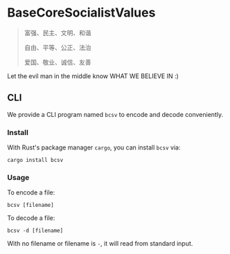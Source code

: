 # BaseCoreSocialistValues

> 富强、民主、文明、和谐
>
> 自由、平等、公正、法治
>
> 爱国、敬业、诚信、友善

Let the evil man in the middle know WHAT WE BELIEVE IN :)

## CLI

We provide a CLI program named `bcsv` to encode and decode conveniently.

### Install

With Rust's package manager `cargo`, you can install `bcsv` via:

```
cargo install bcsv
```

### Usage

To encode a file:

```
bcsv [filename]
```

To decode a file:

```
bcsv -d [filename]
```

With no filename or filename is `-`, it will read from standard input.
